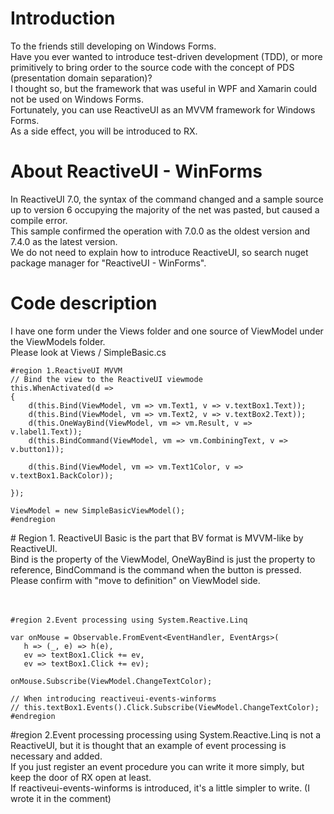 # Introduction  
To the friends still developing on Windows Forms.  
Have you ever wanted to introduce test-driven development (TDD), or more primitively to bring order to the source code with the concept of PDS (presentation domain separation)?  
I thought so, but the framework that was useful in WPF and Xamarin could not be used on Windows Forms.  
Fortunately, you can use ReactiveUI as an MVVM framework for Windows Forms.  
As a side effect, you will be introduced to RX.  
  
  
# About ReactiveUI - WinForms  
In ReactiveUI 7.0, the syntax of the command changed and a sample source up to version 6 occupying the majority of the net was pasted, but caused a compile error.  
This sample confirmed the operation with 7.0.0 as the oldest version and 7.4.0 as the latest version.  
We do not need to explain how to introduce ReactiveUI, so search nuget package manager for "ReactiveUI - WinForms".  
  
# Code description  
I have one form under the Views folder and one source of ViewModel under the ViewModels folder.  
Please look at Views / SimpleBasic.cs  
  
```   
#region 1.ReactiveUI MVVM  
// Bind the view to the ReactiveUI viewmode  
this.WhenActivated(d =>  
{  
    d(this.Bind(ViewModel, vm => vm.Text1, v => v.textBox1.Text));  
    d(this.Bind(ViewModel, vm => vm.Text2, v => v.textBox2.Text));  
    d(this.OneWayBind(ViewModel, vm => vm.Result, v => v.label1.Text));  
    d(this.BindCommand(ViewModel, vm => vm.CombiningText, v => v.button1));  
  
    d(this.Bind(ViewModel, vm => vm.Text1Color, v => v.textBox1.BackColor));  
  
});  
  
ViewModel = new SimpleBasicViewModel();  
#endregion  
```  
\# Region 1. ReactiveUI Basic is the part that BV format is MVVM-like by ReactiveUI.  
Bind is the property of the ViewModel, OneWayBind is just the property to reference, BindCommand is the command when the button is pressed.  
Please confirm with "move to definition" on ViewModel side.  
  
　  
  
```  
#region 2.Event processing using System.Reactive.Linq  
  
var onMouse = Observable.FromEvent<EventHandler, EventArgs>(  
   h => (_, e) => h(e),  
   ev => textBox1.Click += ev,  
   ev => textBox1.Click += ev);  
  
onMouse.Subscribe(ViewModel.ChangeTextColor);  
  
// When introducing reactiveui-events-winforms  
// this.textBox1.Events().Click.Subscribe(ViewModel.ChangeTextColor);  
#endregion  
```  
  
\#region 2.Event processing processing using System.Reactive.Linq is not a ReactiveUI, but it is thought that an example of event processing is necessary and added.  
If you just register an event procedure you can write it more simply, but keep the door of RX open at least.  
If reactiveui-events-winforms is introduced, it's a little simpler to write. (I wrote it in the comment)  
